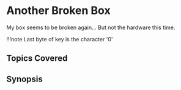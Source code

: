 # Another Broken Box
My box seems to be broken again... But not the hardware this time.

!!!note
    Last byte of key is the character '0'

## Topics Covered

## Synopsis

